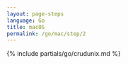 ```yaml
---
layout: page-steps
language: Go
title: macOS
permalink: /go/mac/step/2
---
```


{% include partials/go/crudunix.md %}